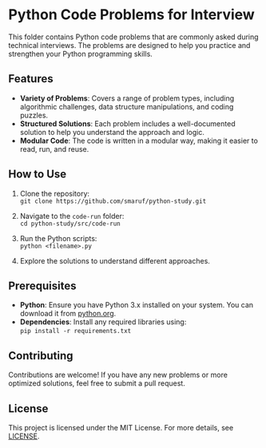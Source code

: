 # Python Code Problems for Interview

This folder contains Python code problems that are commonly asked during technical interviews. The problems are designed to help you practice and strengthen your Python programming skills.

## Features

- **Variety of Problems**: Covers a range of problem types, including algorithmic challenges, data structure manipulations, and coding puzzles.
- **Structured Solutions**: Each problem includes a well-documented solution to help you understand the approach and logic.
- **Modular Code**: The code is written in a modular way, making it easier to read, run, and reuse.

## How to Use

1. Clone the repository:  
   `git clone https://github.com/smaruf/python-study.git`

2. Navigate to the `code-run` folder:  
   `cd python-study/src/code-run`

3. Run the Python scripts:  
   `python <filename>.py`

4. Explore the solutions to understand different approaches.

## Prerequisites

- **Python**: Ensure you have Python 3.x installed on your system. You can download it from [python.org](https://www.python.org/).
- **Dependencies**: Install any required libraries using:  
   `pip install -r requirements.txt`

## Contributing

Contributions are welcome! If you have any new problems or more optimized solutions, feel free to submit a pull request.

## License

This project is licensed under the MIT License. For more details, see [LICENSE](../../LICENSE).
